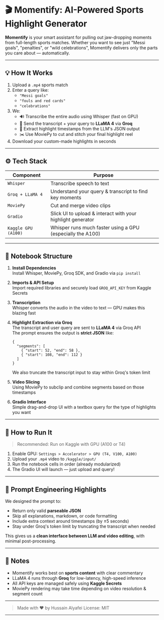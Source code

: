 # 🎬 Momentify: AI-Powered Sports Highlight Generator

**Momentify** is your smart assistant for pulling out jaw-dropping moments from full-length sports matches. Whether you want to see just "Messi goals", "penalties", or "wild celebrations", Momentify delivers only the parts you care about — automatically.

---

## 💡 How It Works

1. Upload a `.mp4` sports match  
2. Enter a query like:  
   - `"Messi goals"`  
   - `"fouls and red cards"`  
   - `"celebrations"`
3. We:
   - 🔊 Transcribe the entire audio using Whisper (fast on GPU)
   - 🤖 Send the transcript + your query to **LLaMA 4** via **Groq**
   - 🧠 Extract highlight timestamps from the LLM's JSON output
   - ✂️ Use MoviePy to cut and stitch your final highlight reel
4. Download your custom-made highlights in seconds

---

## ⚙️ Tech Stack

| Component         | Purpose                                                              |
|------------------|----------------------------------------------------------------------|
| `Whisper`         | Transcribe speech to text                                            |
| `Groq + LLaMA 4`  | Understand your query & transcript to find key moments              |
| `MoviePy`         | Cut and merge video clips                                            |
| `Gradio`          | Slick UI to upload & interact with your highlight generator         |
| `Kaggle GPU (A100)` | Whisper runs much faster using a GPU (especially the A100)         |

---

## 🧱 Notebook Structure

1. **Install Dependencies**  
   Install Whisper, MoviePy, Groq SDK, and Gradio via `pip install`

2. **Imports & API Setup**  
   Import required libraries and securely load `GROQ_API_KEY` from Kaggle Secrets

3. **Transcription**  
   Whisper converts the audio in the video to text — GPU makes this blazing fast

4. **Highlight Extraction via Groq**  
   The transcript and user query are sent to **LLaMA 4** via Groq API  
   The prompt ensures the output is **strict JSON** like:

   ```
   {
     "segments": [
       { "start": 52, "end": 58 },
       { "start": 108, "end": 112 }
     ]
   }
   ```

   We also truncate the transcript input to stay within Groq's token limit

5. **Video Slicing**  
   Using MoviePy to subclip and combine segments based on those timestamps

6. **Gradio Interface**  
   Simple drag-and-drop UI with a textbox query for the type of highlights you want

---

## 🚀 How to Run It

> Recommended: Run on Kaggle with GPU (A100 or T4)

1. Enable GPU: `Settings > Accelerator > GPU (T4, V100, A100)`
2. Upload your `.mp4` video to `/kaggle/input/`
3. Run the notebook cells in order (already modularized)
4. The Gradio UI will launch — just upload and query!

---

## 🧠 Prompt Engineering Highlights

We designed the prompt to:
- Return only valid **parseable JSON**
- Skip all explanations, markdown, or code formatting
- Include extra context around timestamps (by ±5 seconds)
- Stay under Groq's token limit by truncating the transcript when needed

This gives us a **clean interface between LLM and video editing**, with minimal post-processing.

---

## 📌 Notes

- Momentify works best on **sports content** with clear commentary
- LLaMA 4 runs through **Groq** for low-latency, high-speed inference
- All API keys are managed safely using **Kaggle Secrets**
- MoviePy rendering may take time depending on video resolution & segment count

---

> Made with ❤️ by Hussain Alyafei 
> License: MIT

---
